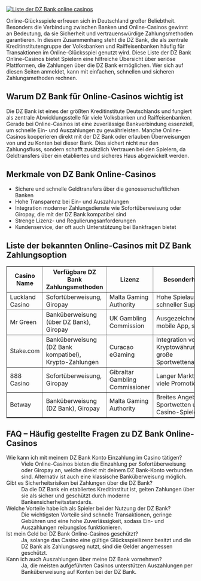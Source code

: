 [![Liste der DZ Bank online casinos](https://123-caf.pages.dev/gitsignup.png)](https://vrmoo.ru/Bt82HjjY)

<div>     <p>Online-Glücksspiele erfreuen sich in Deutschland großer Beliebtheit. Besonders die Verbindung zwischen Banken und Online-Casinos gewinnt an Bedeutung, da sie Sicherheit und vertrauenswürdige Zahlungsmethoden garantieren. In diesem Zusammenhang steht die DZ Bank, die als zentrale Kreditinstitutengruppe der Volksbanken und Raiffeisenbanken häufig für Transaktionen im Online-Glücksspiel genutzt wird. Diese Liste der DZ Bank Online-Casinos bietet Spielern eine hilfreiche Übersicht über seriöse Plattformen, die Zahlungen über die DZ Bank ermöglichen. Wer sich auf diesen Seiten anmeldet, kann mit einfachen, schnellen und sicheren Zahlungsmethoden rechnen.</p>      <h2>Warum DZ Bank für Online-Casinos wichtig ist</h2>     <p>Die DZ Bank ist eines der größten Kreditinstitute Deutschlands und fungiert als zentrale Abwicklungsstelle für viele Volksbanken und Raiffeisenbanken. Gerade bei Online-Casinos ist eine zuverlässige Bankverbindung essenziell, um schnelle Ein- und Auszahlungen zu gewährleisten. Manche Online-Casinos kooperieren direkt mit der DZ Bank oder erlauben Überweisungen von und zu Konten bei dieser Bank. Dies sichert nicht nur den Zahlungsfluss, sondern schafft zusätzlich Vertrauen bei den Spielern, da Geldtransfers über ein etabliertes und sicheres Haus abgewickelt werden.</p>      <h2>Merkmale von DZ Bank Online-Casinos</h2>     <ul>       <li>Sichere und schnelle Geldtransfers über die genossenschaftlichen Banken</li>       <li>Hohe Transparenz bei Ein- und Auszahlungen</li>       <li>Integration moderner Zahlungsdienste wie Sofortüberweisung oder Giropay, die mit der DZ Bank kompatibel sind</li>       <li>Strenge Lizenz- und Regulierungsanforderungen</li>       <li>Kundenservice, der oft auch Unterstützung bei Bankfragen bietet</li>     </ul>      <h2>Liste der bekannten Online-Casinos mit DZ Bank Zahlungsoption</h2>     <table border="1" cellpadding="5" cellspacing="0">       <thead>         <tr>           <th>Casino Name</th>           <th>Verfügbare DZ Bank Zahlungsmethoden</th>           <th>Lizenz</th>           <th>Besonderheiten</th>         </tr>       </thead>       <tbody>         <tr>           <td>Luckland Casino</td>           <td>Sofortüberweisung, Giropay</td>           <td>Malta Gaming Authority</td>           <td>Hohe Spielauswahl, schneller Support</td>         </tr>         <tr>           <td>Mr Green</td>           <td>Banküberweisung (über DZ Bank), Giropay</td>           <td>UK Gambling Commission</td>           <td>Ausgezeichnete mobile App, seriös</td>         </tr>         <tr>           <td>Stake.com</td>           <td>Banküberweisung (DZ Bank kompatibel), Krypto-Zahlungen</td>           <td>Curacao eGaming</td>           <td>Integration von Kryptowährungen, große Sportwettenabteilung</td>         </tr>         <tr>           <td>888 Casino</td>           <td>Sofortüberweisung, Giropay</td>           <td>Gibraltar Gambling Commissioner</td>           <td>Langer Marktführer, viele Promotionen</td>         </tr>         <tr>           <td>Betway</td>           <td>Banküberweisung (DZ Bank), Giropay</td>           <td>Malta Gaming Authority</td>           <td>Breites Angebot an Sportwetten und Casino-Spielen</td>         </tr>       </tbody>     </table>      <h2>FAQ – Häufig gestellte Fragen zu DZ Bank Online-Casinos</h2>     <dl>       <dt>Wie kann ich mit meinem DZ Bank Konto Einzahlung im Casino tätigen?</dt>       <dd>Viele Online-Casinos bieten die Einzahlung per Sofortüberweisung oder Giropay an, welche direkt mit deinem DZ Bank-Konto verbunden sind. Alternativ ist auch eine klassische Banküberweisung möglich.</dd>        <dt>Gibt es Sicherheitsrisiken bei Zahlungen über die DZ Bank?</dt>       <dd>Da die DZ Bank ein etabliertes Kreditinstitut ist, gelten Zahlungen über sie als sicher und geschützt durch moderne Bankensicherheitsstandards.</dd>        <dt>Welche Vorteile habe ich als Spieler bei der Nutzung der DZ Bank?</dt>       <dd>Die wichtigsten Vorteile sind schnelle Transaktionen, geringe Gebühren und eine hohe Zuverlässigkeit, sodass Ein- und Auszahlungen reibungslos funktionieren.</dd>        <dt>Ist mein Geld bei DZ Bank Online-Casinos geschützt?</dt>       <dd>Ja, solange das Casino eine gültige Glücksspiellizenz besitzt und die DZ Bank als Zahlungsweg nutzt, sind die Gelder angemessen geschützt.</dd>        <dt>Kann ich auch Auszahlungen über meine DZ Bank vornehmen?</dt>       <dd>Ja, die meisten aufgeführten Casinos unterstützen Auszahlungen per Banküberweisung auf Konten bei der DZ Bank.</dd>     </dl>   </div>